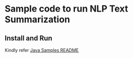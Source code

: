# Sample code to run NLP Text Summarization

## Install and Run
Kindly refer [Java Samples README](../../../../../../../README.md)